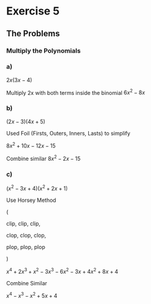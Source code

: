 # Exercise 5

## The Problems

### Multiply the Polynomials

### a)

$2x(3x - 4)$

Multiply 2x with both terms inside the binomial $6x^2 - 8x$

### b)

$(2x - 3)(4x + 5)$

Used Foil (Firsts, Outers, Inners, Lasts) to simplify

$8x^2 + 10x - 12x - 15$

Combine similar $8x^2 - 2x -15$

### c)

$(x^2 - 3x + 4)(x^2 + 2x + 1)$

Use Horsey Method

(

clip, clip, clip,

clop, clop, clop,

plop, plop, plop

)

$x^4 + 2x^3 + x^2 - 3x^3 - 6x^2 - 3x + 4x^2 + 8x + 4$

Combine Similar

$x^4 - x^3 - x^2 + 5x + 4$
